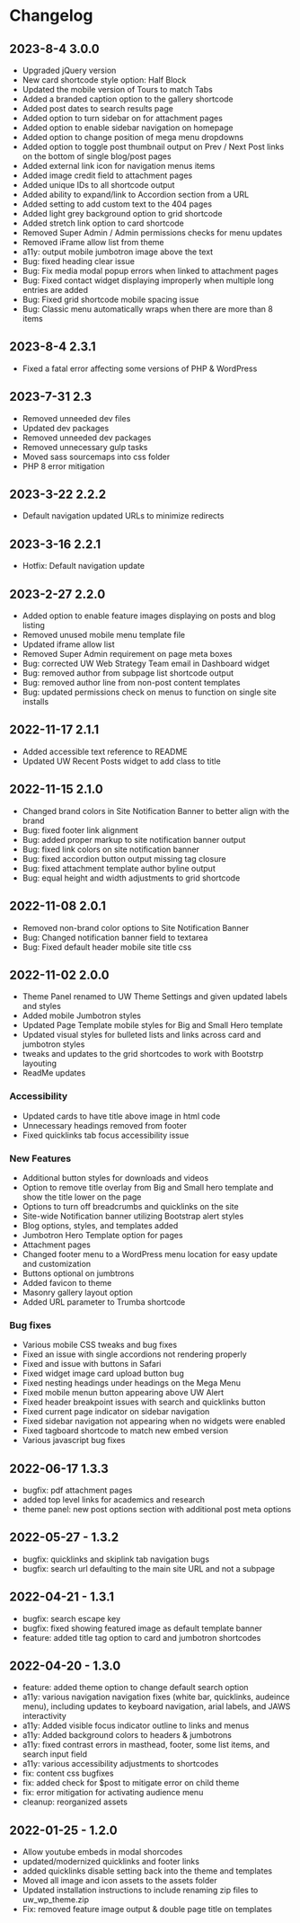 # Changelog

## 2023-8-4 3.0.0

- Upgraded jQuery version
- New card shortcode style option: Half Block
- Updated the mobile version of Tours to match Tabs
- Added a branded caption option to the gallery shortcode
- Added post dates to search results page
- Added option to turn sidebar on for attachment pages
- Added option to enable sidebar navigation on homepage
- Added option to change position of mega menu dropdowns
- Added option to toggle post thumbnail output on Prev / Next Post links on the bottom of single blog/post pages
- Added external link icon for navigation menus items
- Added image credit field to attachment pages
- Added unique IDs to all shortcode output
- Added ability to expand/link to Accordion section from a URL
- Added setting to add custom text to the 404 pages
- Added light grey background option to grid shortcode
- Added stretch link option to card shortcode
- Removed Super Admin / Admin permissions checks for menu updates
- Removed iFrame allow list from theme
- a11y: output mobile jumbotron image above the text
- Bug: fixed heading clear issue
- Bug: Fix media modal popup errors when linked to attachment pages
- Bug: Fixed contact widget displaying improperly when multiple long entries are added
- Bug: Fixed grid shortcode mobile spacing issue
- Bug: Classic menu automatically wraps when there are more than 8 items


## 2023-8-4 2.3.1

- Fixed a fatal error affecting some versions of PHP & WordPress

## 2023-7-31 2.3

- Removed unneeded dev files
- Updated dev packages
- Removed unneeded dev packages
- Removed unnecessary gulp tasks
- Moved sass sourcemaps into css folder
- PHP 8 error mitigation

## 2023-3-22 2.2.2

- Default navigation updated URLs to minimize redirects

## 2023-3-16 2.2.1

- Hotfix: Default navigation update

## 2023-2-27 2.2.0

- Added option to enable feature images displaying on posts and blog listing
- Removed unused mobile menu template file
- Updated iframe allow list
- Removed Super Admin requirement on page meta boxes
- Bug: corrected UW Web Strategy Team email in Dashboard widget
- Bug: removed author from subpage list shortcode output
- Bug: removed author line from non-post content templates
- Bug: updated permissions check on menus to function on single site installs

## 2022-11-17 2.1.1

- Added accessible text reference to README
- Updated UW Recent Posts widget to add class to title

## 2022-11-15 2.1.0

- Changed brand colors in Site Notification Banner to better align with the brand
- Bug: fixed footer link alignment
- Bug: added proper markup to site notification banner output
- Bug: fixed link colors on site notification banner
- Bug: fixed accordion button output missing tag closure
- Bug: fixed attachment template author byline output
- Bug: equal height and width adjustments to grid shortcode

## 2022-11-08 2.0.1

- Removed non-brand color options to Site Notification Banner
- Bug: Changed notification banner field to textarea
- Bug: Fixed default header mobile site title css

## 2022-11-02 2.0.0

- Theme Panel renamed to UW Theme Settings and given updated labels and styles
- Added mobile Jumbotron styles
- Updated Page Template mobile styles for Big and Small Hero template
- Updated visual styles for bulleted lists and links across card and jumbotron styles
- tweaks and updates to the grid shortcodes to work with Bootstrp layouting
- ReadMe updates

### Accessibility
- Updated cards to have title above image in html code
- Unnecessary headings removed from footer
- Fixed quicklinks tab focus accessibility issue

### New Features
- Additional button styles for downloads and videos
- Option to remove title overlay from Big and Small hero template and show the title lower on the page
- Options to turn off breadcrumbs and quicklinks on the site
- Site-wide Notification banner utilizing Bootstrap alert styles
- Blog options, styles, and templates added
- Jumbotron Hero Template option for pages
- Attachment pages
- Changed footer menu to a WordPress menu location for easy update and customization
- Buttons optional on jumbtrons
- Added favicon to theme
- Masonry gallery layout option
- Added URL parameter to Trumba shortcode

### Bug fixes
- Various mobile CSS tweaks and bug fixes
- Fixed an issue with single accordions not rendering properly
- Fixed and issue with buttons in Safari
- Fixed widget image card upload button bug
- Fixed nesting headings under headings on the Mega Menu
- Fixed mobile menun button appearing above UW Alert
- Fixed header breakpoint issues with search and quicklinks button
- Fixed current page indicator on sidebar navigation
- Fixed sidebar navigation not appearing when no widgets were enabled
- Fixed tagboard shortcode to match new embed version
- Various javascript bug fixes

## 2022-06-17 1.3.3

- bugfix: pdf attachment pages
- added top level links for academics and research
- theme panel: new post options section with additional post meta options

## 2022-05-27 - 1.3.2

*  bugfix: quicklinks and skiplink tab navigation bugs
*  bugfix: search url defaulting to the main site URL and not a subpage

## 2022-04-21 - 1.3.1

- bugfix: search escape key
- bugfix: fixed showing featured image as default template banner
- feature: added title tag option to card and jumbotron shortcodes

## 2022-04-20 - 1.3.0

- feature: added theme option to change default search option
- a11y: various navigation navigation fixes (white bar, quicklinks, audeince menu), including updates to keyboard navigation, arial labels, and JAWS interactivity
- a11y: Added visible focus indicator outline to links and menus
- a11y: Added background colors to headers & jumbotrons
- a11y: fixed contrast errors in masthead, footer, some list items, and search input field
- a11y: various accessibility adjustments to shortcodes
- fix: content css bugfixes
- fix: added check for $post to mitigate error on child theme
- fix: error mitigation for activating audience menu
- cleanup: reorganized assets


## 2022-01-25 - 1.2.0

- Allow youtube embeds in modal shorcodes
- updated/modernized quicklinks and footer links
- added quicklinks disable setting back into the theme and templates
- Moved all image and icon assets to the assets folder
- Updated installation instructions to include renaming zip files to uw_wp_theme.zip
- Fix: removed feature image output & double page title on templates
